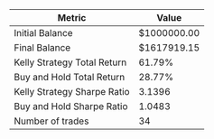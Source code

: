 | Metric | Value |
| --- | --- |
| Initial Balance | $1000000.00 |
| Final Balance | $1617919.15 |
| Kelly Strategy Total Return | 61.79% |
| Buy and Hold Total Return | 28.77% |
| Kelly Strategy Sharpe Ratio | 3.1396 |
| Buy and Hold Sharpe Ratio | 1.0483 |
| Number of trades | 34 |
